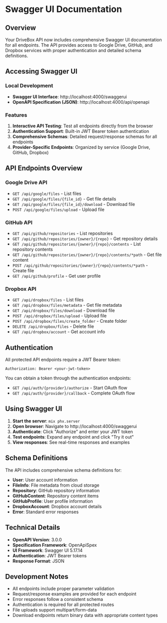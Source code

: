 # Swagger UI Documentation

## Overview

Your DriveBox API now includes comprehensive Swagger UI documentation for all endpoints. The API provides access to Google Drive, GitHub, and Dropbox services with proper authentication and detailed schema definitions.

## Accessing Swagger UI

### Local Development
- **Swagger UI Interface**: http://localhost:4000/swaggerui
- **OpenAPI Specification (JSON)**: http://localhost:4000/api/openapi

### Features

1. **Interactive API Testing**: Test all endpoints directly from the browser
2. **Authentication Support**: Built-in JWT Bearer token authentication
3. **Comprehensive Schemas**: Detailed request/response schemas for all endpoints
4. **Provider-Specific Endpoints**: Organized by service (Google Drive, GitHub, Dropbox)

## API Endpoints Overview

### Google Drive API
- `GET /api/google/files` - List files
- `GET /api/google/files/{file_id}` - Get file details
- `GET /api/google/files/{file_id}/download` - Download file
- `POST /api/google/files/upload` - Upload file

### GitHub API
- `GET /api/github/repositories` - List repositories
- `GET /api/github/repositories/{owner}/{repo}` - Get repository details
- `GET /api/github/repositories/{owner}/{repo}/contents` - List repository contents
- `GET /api/github/repositories/{owner}/{repo}/contents/*path` - Get file content
- `POST /api/github/repositories/{owner}/{repo}/contents/*path` - Create file
- `GET /api/github/profile` - Get user profile

### Dropbox API
- `GET /api/dropbox/files` - List files
- `GET /api/dropbox/files/metadata` - Get file metadata
- `GET /api/dropbox/files/download` - Download file
- `POST /api/dropbox/files/upload` - Upload file
- `POST /api/dropbox/files/create_folder` - Create folder
- `DELETE /api/dropbox/files` - Delete file
- `GET /api/dropbox/account` - Get account info

## Authentication

All protected API endpoints require a JWT Bearer token:

```
Authorization: Bearer <your-jwt-token>
```

You can obtain a token through the authentication endpoints:
- `GET /api/auth/{provider}/authorize` - Start OAuth flow
- `GET /api/auth/{provider}/callback` - Complete OAuth flow

## Using Swagger UI

1. **Start the server**: `mix phx.server`
2. **Open browser**: Navigate to http://localhost:4000/swaggerui
3. **Authenticate**: Click "Authorize" and enter your JWT token
4. **Test endpoints**: Expand any endpoint and click "Try it out"
5. **View responses**: See real-time responses and examples

## Schema Definitions

The API includes comprehensive schema definitions for:
- **User**: User account information
- **FileInfo**: File metadata from cloud storage
- **Repository**: GitHub repository information
- **GitHubContent**: Repository content items
- **GitHubProfile**: User profile information
- **DropboxAccount**: Dropbox account details
- **Error**: Standard error responses

## Technical Details

- **OpenAPI Version**: 3.0.0
- **Specification Framework**: OpenApiSpex
- **UI Framework**: Swagger UI 5.17.14
- **Authentication**: JWT Bearer tokens
- **Response Format**: JSON

## Development Notes

- All endpoints include proper parameter validation
- Request/response examples are provided for each endpoint
- Error responses follow a consistent schema
- Authentication is required for all protected routes
- File uploads support multipart/form-data
- Download endpoints return binary data with appropriate content types 